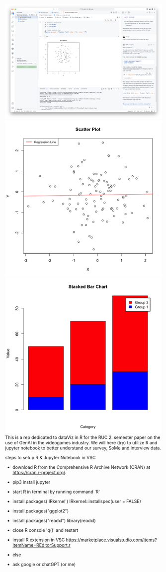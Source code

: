 ![VSC setup](./images/example.png) ![plot example1](./images/example2.png) ![stacked barchart example](./images/example3.png)
This is a rep dedicated to dataViz in R for the RUC 2. semester paper on the use of GenAI in the videogames industry. We will here (try) to utilize R and jupyter notebook to better understand our survey, SoMe and interview data.


steps to setup R & Jupyter Notebook in VSC

- download R from the Comprehensive R Archive Network (CRAN) at https://cran.r-project.org/.

- pip3 install jupyter

- start R in terminal by running command 'R'

- install.packages('IRkernel')
  IRkernel::installspec(user = FALSE)

- install.packages("ggplot2")

- install.packages("readxl")
  library(readxl)

- close R console 'q()' and restart

- install R extension in VSC https://marketplace.visualstudio.com/items?itemName=REditorSupport.r

- else

- ask google or chatGPT (or me)